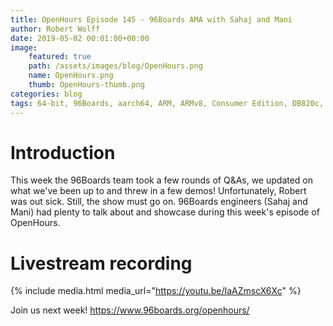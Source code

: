 ```yaml
---
title: OpenHours Episode 145 - 96Boards AMA with Sahaj and Mani
author: Robert Wolff
date: 2019-05-02 00:01:00+00:00
image:
    featured: true
    path: /assets/images/blog/OpenHours.png
    name: OpenHours.png
    thumb: OpenHours-thumb.png
categories: blog
tags: 64-bit, 96Boards, aarch64, ARM, ARMv8, Consumer Edition, DB820c, Rock960, Hikey960, enterprise edition, product, single board computer, linaro, linux, open source, openhours, robert wolff, podcast, technology, tech, computer, hardware, software, groupgets, qwerty, embedded, crowd fund, mezzanine, community, firmware, bootloaders, security
---
```


# Introduction

This week the 96Boards team took a few rounds of Q&As, we updated on what we've been up to and threw in a few demos! Unfortunately, Robert was out sick. Still, the show must go on. 96Boards engineers (Sahaj and Mani) had plenty to talk about and showcase during this week's episode of OpenHours.

# Livestream recording

{% include media.html media_url="https://youtu.be/IaAZmscX6Xc" %}

Join us next week! https://www.96boards.org/openhours/